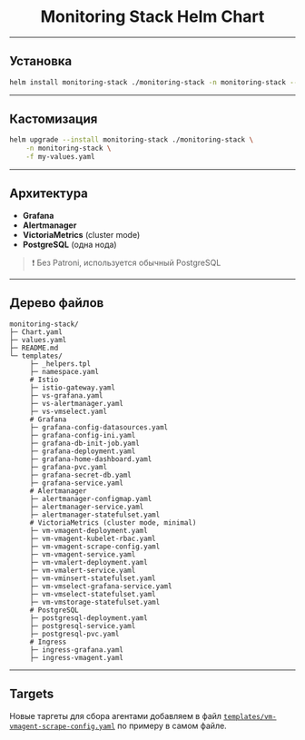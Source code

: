 <h1 align="center">Monitoring Stack Helm Chart</h1>

---

## Установка

```bash
helm install monitoring-stack ./monitoring-stack -n monitoring-stack --create-namespace
```

---

## Кастомизация

```bash
helm upgrade --install monitoring-stack ./monitoring-stack \
	-n monitoring-stack \
	-f my-values.yaml
```
---

## Архитектура

- **Grafana**
- **Alertmanager**
- **VictoriaMetrics** (cluster mode)
- **PostgreSQL** (одна нода)

> ❗️ Без Patroni, используется обычный PostgreSQL

---

## Дерево файлов

```text
monitoring-stack/
├─ Chart.yaml
├─ values.yaml
├─ README.md
└─ templates/
	 ├─ _helpers.tpl
	 ├─ namespace.yaml
	 # Istio
	 ├─ istio-gateway.yaml
	 ├─ vs-grafana.yaml
	 ├─ vs-alertmanager.yaml
	 ├─ vs-vmselect.yaml
	 # Grafana
	 ├─ grafana-config-datasources.yaml
	 ├─ grafana-config-ini.yaml
	 ├─ grafana-db-init-job.yaml
	 ├─ grafana-deployment.yaml
	 ├─ grafana-home-dashboard.yaml
	 ├─ grafana-pvc.yaml
	 ├─ grafana-secret-db.yaml
	 ├─ grafana-service.yaml
	 # Alertmanager
	 ├─ alertmanager-configmap.yaml
	 ├─ alertmanager-service.yaml
	 ├─ alertmanager-statefulset.yaml
	 # VictoriaMetrics (cluster mode, minimal)
	 ├─ vm-vmagent-deployment.yaml
	 ├─ vm-vmagent-kubelet-rbac.yaml
	 ├─ vm-vmagent-scrape-config.yaml
	 ├─ vm-vmagent-service.yaml
	 ├─ vm-vmalert-deployment.yaml
	 ├─ vm-vmalert-service.yaml
	 ├─ vm-vminsert-statefulset.yaml
	 ├─ vm-vmselect-grafana-service.yaml
	 ├─ vm-vmselect-statefulset.yaml
	 ├─ vm-vmstorage-statefulset.yaml
	 # PostgreSQL
	 ├─ postgresql-deployment.yaml
	 ├─ postgresql-service.yaml
	 ├─ postgresql-pvc.yaml
	 # Ingress
	 ├─ ingress-grafana.yaml
	 ├─ ingress-vmagent.yaml
```

---

## Targets

Новые таргеты для сбора агентами добавляем в файл [`templates/vm-vmagent-scrape-config.yaml`](templates/vm-vmagent-scrape-config.yaml) по примеру в самом файле.